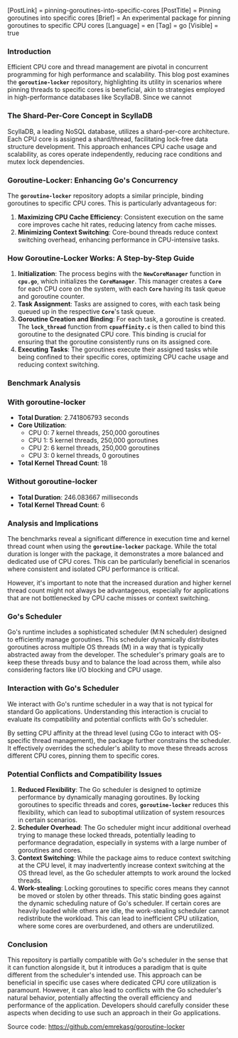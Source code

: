 [PostLink] = pinning-goroutines-into-specific-cores
[PostTitle] = Pinning goroutines into specific cores
[Brief] = An experimental package for pinning goroutines to specific CPU cores
[Language] = en
[Tag] = go
[Visible] = true

### **Introduction**

Efficient CPU core and thread management are pivotal in concurrent programming for high performance and scalability. This blog post examines the **`goroutine-locker`** repository, highlighting its utility in scenarios where pinning threads to specific cores is beneficial, akin to strategies employed in high-performance databases like ScyllaDB. Since we cannot 

### **The Shard-Per-Core Concept in ScyllaDB**

ScyllaDB, a leading NoSQL database, utilizes a shard-per-core architecture. Each CPU core is assigned a shard/thread, facilitating lock-free data structure development. This approach enhances CPU cache usage and scalability, as cores operate independently, reducing race conditions and mutex lock dependencies. 

### **Goroutine-Locker: Enhancing Go's Concurrency**

The **`goroutine-locker`** repository adopts a similar principle, binding goroutines to specific CPU cores. This is particularly advantageous for:

1. **Maximizing CPU Cache Efficiency**: Consistent execution on the same core improves cache hit rates, reducing latency from cache misses.
2. **Minimizing Context Switching**: Core-bound threads reduce context switching overhead, enhancing performance in CPU-intensive tasks.

### **How Goroutine-Locker Works: A Step-by-Step Guide**

1. **Initialization**: The process begins with the **`NewCoreManager`** function in **`cpu.go`**, which initializes the **`CoreManager`**. This manager creates a **`Core`** for each CPU core on the system, with each **`Core`** having its task queue and goroutine counter.
2. **Task Assignment**: Tasks are assigned to cores, with each task being queued up in the respective **`Core`**'s task queue.
3. **Goroutine Creation and Binding**: For each task, a goroutine is created. The **`lock_thread`** function from **`cpuaffinity.c`** is then called to bind this goroutine to the designated CPU core. This binding is crucial for ensuring that the goroutine consistently runs on its assigned core.
4. **Executing Tasks**: The goroutines execute their assigned tasks while being confined to their specific cores, optimizing CPU cache usage and reducing context switching.

### **Benchmark Analysis**

### With goroutine-locker

- **Total Duration**: 2.741806793 seconds
- **Core Utilization**:
    - CPU 0: 7 kernel threads, 250,000 goroutines
    - CPU 1: 5 kernel threads, 250,000 goroutines
    - CPU 2: 6 kernel threads, 250,000 goroutines
    - CPU 3: 0 kernel threads, 0 goroutines
- **Total Kernel Thread Count**: 18

### Without goroutine-locker

- **Total Duration**: 246.083667 milliseconds
- **Total Kernel Thread Count**: 6

### **Analysis and Implications**

The benchmarks reveal a significant difference in execution time and kernel thread count when using the **`goroutine-locker`** package. While the total duration is longer with the package, it demonstrates a more balanced and dedicated use of CPU cores. This can be particularly beneficial in scenarios where consistent and isolated CPU performance is critical.

However, it's important to note that the increased duration and higher kernel thread count might not always be advantageous, especially for applications that are not bottlenecked by CPU cache misses or context switching.

### **Go's Scheduler**

Go's runtime includes a sophisticated scheduler (M:N scheduler) designed to efficiently manage goroutines. This scheduler dynamically distributes goroutines across multiple OS threads (M) in a way that is typically abstracted away from the developer. The scheduler's primary goals are to keep these threads busy and to balance the load across them, while also considering factors like I/O blocking and CPU usage. 

### **Interaction with Go's Scheduler**

We interact with Go's runtime scheduler in a way that is not typical for standard Go applications. Understanding this interaction is crucial to evaluate its compatibility and potential conflicts with Go's scheduler.

By setting CPU affinity at the thread level (using CGo to interact with OS-specific thread management), the package further constrains the scheduler. It effectively overrides the scheduler's ability to move these threads across different CPU cores, pinning them to specific cores.

### **Potential Conflicts and Compatibility Issues**

1. **Reduced Flexibility**: The Go scheduler is designed to optimize performance by dynamically managing goroutines. By locking goroutines to specific threads and cores, **`goroutine-locker`** reduces this flexibility, which can lead to suboptimal utilization of system resources in certain scenarios.
2. **Scheduler Overhead**: The Go scheduler might incur additional overhead trying to manage these locked threads, potentially leading to performance degradation, especially in systems with a large number of goroutines and cores.
3. **Context Switching**: While the package aims to reduce context switching at the CPU level, it may inadvertently increase context switching at the OS thread level, as the Go scheduler attempts to work around the locked threads.
4. **Work-stealing**: Locking goroutines to specific cores means they cannot be moved or stolen by other threads. This static binding goes against the dynamic scheduling nature of Go's scheduler. If certain cores are heavily loaded while others are idle, the work-stealing scheduler cannot redistribute the workload. This can lead to inefficient CPU utilization, where some cores are overburdened, and others are underutilized.

### **Conclusion**

This repository is partially compatible with Go's scheduler in the sense that it can function alongside it, but it introduces a paradigm that is quite different from the scheduler's intended use. This approach can be beneficial in specific use cases where dedicated CPU core utilization is paramount. However, it can also lead to conflicts with the Go scheduler's natural behavior, potentially affecting the overall efficiency and performance of the application. Developers should carefully consider these aspects when deciding to use such an approach in their Go applications.

Source code: https://github.com/emrekasg/goroutine-locker